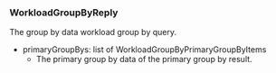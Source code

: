 ### WorkloadGroupByReply
The group by data workload group by query.

- primaryGroupBys: list of WorkloadGroupByPrimaryGroupByItems
  - The primary group by data of the primary group by result.
